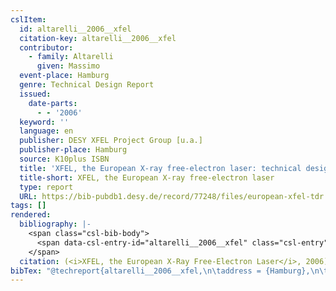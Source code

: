 ```yaml
---
cslItem:
  id: altarelli__2006__xfel
  citation-key: altarelli__2006__xfel
  contributor:
    - family: Altarelli
      given: Massimo
  event-place: Hamburg
  genre: Technical Design Report
  issued:
    date-parts:
      - - '2006'
  keyword: ''
  language: en
  publisher: DESY XFEL Project Group [u.a.]
  publisher-place: Hamburg
  source: K10plus ISBN
  title: 'XFEL, the European X-ray free-electron laser: technical design report'
  title-short: XFEL, the European X-ray free-electron laser
  type: report
  URL: https://bib-pubdb1.desy.de/record/77248/files/european-xfel-tdr.pdf
tags: []
rendered:
  bibliography: |-
    <span class="csl-bib-body">
      <span data-csl-entry-id="altarelli__2006__xfel" class="csl-entry"><span class='title'><i><b><span style="font-style:normal;">XFEL, the European X-ray free-electron laser: technical design report</span></b></i></span>. <span class='date-bib'>(2006)</span>. [Technical Design Report]. DESY XFEL Project Group [u.a.]. <span class='URL'><a href='https://bib-pubdb1.desy.de/record/77248/files/european-xfel-tdr.pdf'>LINK</a></span></span>
    </span>
  citation: (<i>XFEL, the European X-Ray Free-Electron Laser</i>, 2006)
bibTex: "@techreport{altarelli__2006__xfel,\n\taddress = {Hamburg},\n\tyear = {2006},\n\tinstitution = {DESY XFEL Project Group [u.a.]},\n\ttitle = {XFEL, the {European} {X}-ray free-electron laser: technical design report},\n\ttype = {Technical {Design} {Report}},\n\turl = {https://bib-pubdb1.desy.de/record/77248/files/european-xfel-tdr.pdf},\n}\n\n"
---
```

